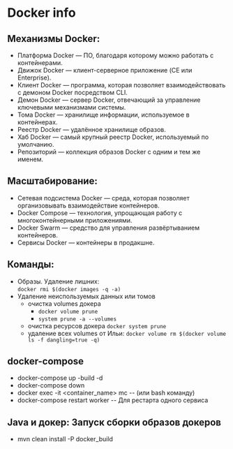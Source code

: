 # Docker info

## Механизмы Docker:  
- Платформа Docker — ПО, благодаря которому можно работать с контейнерами.
- Движок Docker — клиент-серверное приложение (CE или Enterprise).
- Клиент Docker — программа, которая позволяет взаимодействовать с демоном Docker посредством CLI.
- Демон Docker — сервер Docker, отвечающий за управление ключевыми механизмами системы.
- Тома Docker — хранилище информации, используемое в контейнерах.
- Реестр Docker — удалённое хранилище образов.
- Хаб Docker — самый крупный реестр Docker, используемый по умолчанию.
- Репозиторий — коллекция образов Docker с одним и тем же именем.

## Масштабирование:  
- Сетевая подсистема Docker — среда, которая позволяет организовывать взаимодействие контейнеров.
- Docker Compose — технология, упрощающая работу с многоконтейнерными приложениями.
- Docker Swarm — средство для управления развёртыванием контейнеров.
- Сервисы Docker — контейнеры в продакшне.

## Команды:  
- Образы. Удаление лишних:  
``` docker rmi $(docker images -q -a) ```   
- Удаление неиспользуемых данных или томов  
    - очистка volumes докера 
        - ```docker volume prune``` 
        - ```system prune -a --volumes ```
    - очистка ресурсов докера 
    ```docker system prune``` 
    - удаление всех volumes от Ильи: 
    ```docker volume rm $(docker volume ls -f dangling=true -q)```

## docker-compose   
- docker-compose up -build -d
- docker-compose down
- docker exec -it <container_name> mc  -- (или bash команду)
- docker-compose restart worker -- Для рестарта одного сервиса


## Java и докер: Запуск сборки образов докеров  
- mvn clean install -P docker_build
